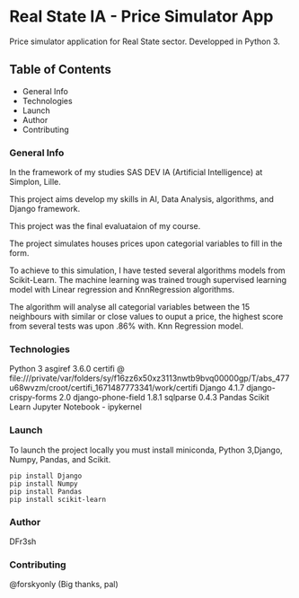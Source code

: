 # Real State IA - Price Simulator App

Price simulator application for Real State sector. Developped in Python 3.

## Table of Contents
- General Info
- Technologies
- Launch
- Author
- Contributing

### General Info

In the framework of my studies SAS DEV IA (Artificial Intelligence) at Simplon, Lille.

This project aims develop my skills in AI, Data Analysis, algorithms, and Django framework.

This project was the final evaluataion of my course.

The project simulates houses prices upon categorial variables to fill in the form.

To achieve to this simulation, I have tested several algorithms models from Scikit-Learn. The machine learning was trained trough supervised learning model with Linear regression and KnnRegression algorithms.

The algorithm will analyse all categorial variables between the 15 neighbours with similar or close values to ouput a price, the highest score from several tests was upon .86% with. Knn Regression model.


### Technologies

Python 3
asgiref 3.6.0
certifi @ file:///private/var/folders/sy/f16zz6x50xz3113nwtb9bvq00000gp/T/abs_477u68wvzm/croot/certifi_1671487773341/work/certifi
Django 4.1.7
django-crispy-forms 2.0
django-phone-field 1.8.1
sqlparse 0.4.3
Pandas
Scikit Learn
Jupyter Notebook - ipykernel

### Launch

To launch the project locally you must install miniconda, Python 3,Django, Numpy, Pandas, and Scikit.

````
pip install Django
pip install Numpy
pip install Pandas
pip install scikit-learn

````

### Author

DFr3sh

### Contributing

@forskyonly (Big thanks, pal)
